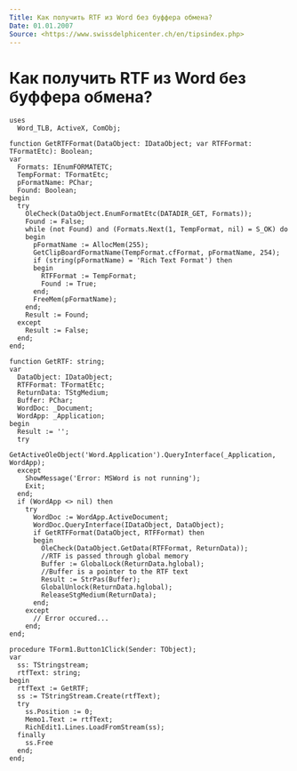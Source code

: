 ```yaml
---
Title: Как получить RTF из Word без буффера обмена?
Date: 01.01.2007
Source: <https://www.swissdelphicenter.ch/en/tipsindex.php>
---
```



Как получить RTF из Word без буффера обмена?
============================================


    uses
      Word_TLB, ActiveX, ComObj;
     
    function GetRTFFormat(DataObject: IDataObject; var RTFFormat: TFormatEtc): Boolean;
    var
      Formats: IEnumFORMATETC;
      TempFormat: TFormatEtc;
      pFormatName: PChar;
      Found: Boolean;
    begin
      try
        OleCheck(DataObject.EnumFormatEtc(DATADIR_GET, Formats));
        Found := False;
        while (not Found) and (Formats.Next(1, TempFormat, nil) = S_OK) do
        begin
          pFormatName := AllocMem(255);
          GetClipBoardFormatName(TempFormat.cfFormat, pFormatName, 254);
          if (string(pFormatName) = 'Rich Text Format') then
          begin
            RTFFormat := TempFormat;
            Found := True;
          end;
          FreeMem(pFormatName);
        end;
        Result := Found;
      except
        Result := False;
      end;
    end;
     
    function GetRTF: string;
    var
      DataObject: IDataObject;
      RTFFormat: TFormatEtc;
      ReturnData: TStgMedium;
      Buffer: PChar;
      WordDoc: _Document;
      WordApp: _Application;
    begin
      Result := '';
      try
        GetActiveOleObject('Word.Application').QueryInterface(_Application, WordApp);
      except
        ShowMessage('Error: MSWord is not running');
        Exit;
      end;
      if (WordApp <> nil) then
        try
          WordDoc := WordApp.ActiveDocument;
          WordDoc.QueryInterface(IDataObject, DataObject);
          if GetRTFFormat(DataObject, RTFFormat) then
          begin
            OleCheck(DataObject.GetData(RTFFormat, ReturnData));
            //RTF is passed through global memory
            Buffer := GlobalLock(ReturnData.hglobal);
            //Buffer is a pointer to the RTF text
            Result := StrPas(Buffer);
            GlobalUnlock(ReturnData.hglobal);
            ReleaseStgMedium(ReturnData);
          end;
        except
          // Error occured...
        end;
    end;
     
    procedure TForm1.Button1Click(Sender: TObject);
    var
      ss: TStringstream;
      rtfText: string;
    begin
      rtfText := GetRTF;
      ss := TStringStream.Create(rtfText);
      try
        ss.Position := 0;
        Memo1.Text := rtfText;
        RichEdit1.Lines.LoadFromStream(ss);
      finally
        ss.Free
      end;
    end;

